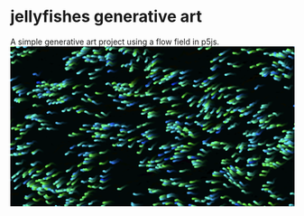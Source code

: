 # jellyfishes generative art
A simple generative art project using a flow field in p5js.
![Picture of Flow Field](https://github.com/NicolasKaufmann/p5jsFlowField/blob/main/FlowField.png)
